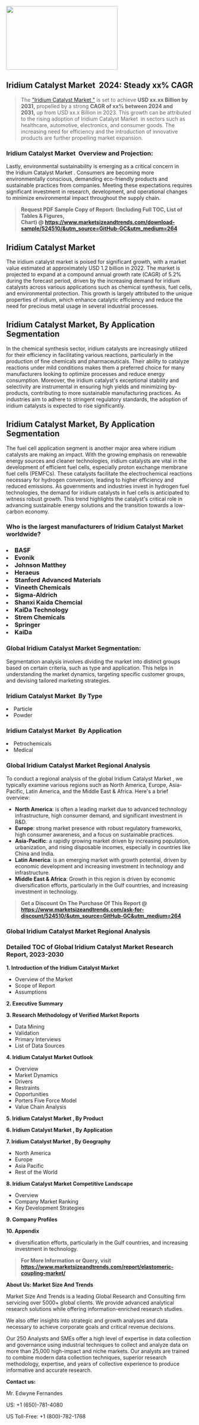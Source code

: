 <p><img class="alignnone size-medium wp-image-20088" src="https://ffe5etoiles.com/wp-content/uploads/2024/12/MST1-300x171.png" alt="" width="300" height="171" /></p><h2 id="ember46" class="ember-view reader-text-block__heading-2">Iridium Catalyst Market &nbsp;2024: Steady&nbsp;xx% CAGR</h2><blockquote id="ember47" class="ember-view reader-text-block__blockquote">The&nbsp;<a class="app-aware-link " href="https://www.marketsizeandtrends.com/download-sample/524510/&utm_source=GitHub-GC&utm_medium=264" target="_blank" data-test-app-aware-link="">"Iridium Catalyst Market "</a>&nbsp;is set to achieve&nbsp;<strong>USD&nbsp;xx.xx&nbsp;Billion by 2031,</strong>&nbsp;propelled by a strong&nbsp;<strong>CAGR of&nbsp;xx% between 2024 and 2031,</strong>&nbsp;up from USD xx.x Billion in 2023. This growth can be attributed to the rising adoption of&nbsp;Iridium Catalyst Market &nbsp;in sectors such as healthcare, automotive, electronics, and consumer goods. The increasing need for efficiency and the introduction of innovative products are further propelling market expansion.</blockquote><h3 id="ember48" class="ember-view reader-text-block__heading-3">Iridium Catalyst Market &nbsp;Overview and Projection:</h3><p id="ember49" class="ember-view reader-text-block__paragraph">Lastly, environmental sustainability is emerging as a critical concern in the&nbsp;Iridium Catalyst Market . Consumers are becoming more environmentally conscious, demanding eco-friendly products and sustainable practices from companies. Meeting these expectations requires significant investment in research, development, and operational changes to minimize environmental impact throughout the supply chain.</p><blockquote id="ember50" class="ember-view reader-text-block__blockquote"><strong>Request PDF Sample Copy of Report: (Including Full TOC, List of Tables &amp; Figures, Chart)&nbsp;@&nbsp;<strong><a href="https://www.marketsizeandtrends.com/download-sample/524510/&utm_source=GitHub-GC&utm_medium=264" target="_blank">https://www.marketsizeandtrends.com/download-sample/524510/&utm_source=GitHub-GC&utm_medium=264</a></strong></strong></blockquote><h3 class=""> <h2>Iridium Catalyst Market</h2><p>The iridium catalyst market is poised for significant growth, with a market value estimated at approximately USD 1.2 billion in 2022. The market is projected to expand at a compound annual growth rate (CAGR) of 5.2% during the forecast period, driven by the increasing demand for iridium catalysts across various applications such as chemical synthesis, fuel cells, and environmental protection. This growth is largely attributed to the unique properties of iridium, which enhance catalytic efficiency and reduce the need for precious metal usage in several industrial processes.</p><h2>Iridium Catalyst Market, By Application Segmentation</h2><p>In the chemical synthesis sector, iridium catalysts are increasingly utilized for their efficiency in facilitating various reactions, particularly in the production of fine chemicals and pharmaceuticals. Their ability to catalyze reactions under mild conditions makes them a preferred choice for many manufacturers looking to optimize processes and reduce energy consumption. Moreover, the iridium catalyst's exceptional stability and selectivity are instrumental in ensuring high yields and minimizing by-products, contributing to more sustainable manufacturing practices. As industries aim to adhere to stringent regulatory standards, the adoption of iridium catalysts is expected to rise significantly.</p><h2>Iridium Catalyst Market, By Application Segmentation</h2><p>The fuel cell application segment is another major area where iridium catalysts are making an impact. With the growing emphasis on renewable energy sources and cleaner technologies, iridium catalysts are vital in the development of efficient fuel cells, especially proton exchange membrane fuel cells (PEMFCs). These catalysts facilitate the electrochemical reactions necessary for hydrogen conversion, leading to higher efficiency and reduced emissions. As governments and industries invest in hydrogen fuel technologies, the demand for iridium catalysts in fuel cells is anticipated to witness robust growth. This trend highlights the catalyst's critical role in advancing sustainable energy solutions and the transition towards a low-carbon economy.</p></h3><h3 id="" class="">Who is the largest manufacturers of&nbsp;Iridium Catalyst Market worldwide?</h3><h3 class=""></Li><Li>BASF</Li><Li> Evonik</Li><Li> Johnson Matthey</Li><Li> Heraeus</Li><Li> Stanford Advanced Materials</Li><Li> Vineeth Chemicals</Li><Li> Sigma-Aldrich</Li><Li> Shanxi Kaida Chemcial</Li><Li> KaiDa Technology</Li><Li> Strem Chemicals</Li><Li> Springer</Li><Li> KaiDa</h3><h3 id="ember53" class="ember-view reader-text-block__heading-3">Global&nbsp;Iridium Catalyst Market Segmentation:</h3><p id="ember54" class="ember-view reader-text-block__paragraph">Segmentation analysis involves dividing the market into distinct groups based on certain criteria, such as type and application. This helps in understanding the market dynamics, targeting specific customer groups, and devising tailored marketing strategies.</p><h3 id="" class="">Iridium Catalyst Market &nbsp;By Type</h3><p></Li><Li>Particle</Li><Li> Powder</p><h3 id="" class="">Iridium Catalyst Market &nbsp;By Application</h3><p class=""></Li><Li>Petrochemicals</Li><Li> Medical</p><h3 id="ember62" class="ember-view reader-text-block__heading-3">Global Iridium Catalyst Market Regional Analysis</h3><p id="ember63" class="ember-view reader-text-block__paragraph">To conduct a regional analysis of the global Iridium Catalyst Market , we typically examine various regions such as North America, Europe, Asia-Pacific, Latin America, and the Middle East &amp; Africa. Here's a brief overview:</p><ul><li><strong>North America</strong>: is often a leading market due to advanced technology infrastructure, high consumer demand, and significant investment in R&amp;D.</li><li><strong>Europe</strong>: strong market presence with robust regulatory frameworks, high consumer awareness, and a focus on sustainable practices.</li><li><strong>Asia-Pacific</strong>: a rapidly growing market driven by increasing population, urbanization, and rising disposable incomes, especially in countries like China and India.</li><li><strong>Latin America</strong>: is an emerging market with growth potential, driven by economic development and increasing investment in technology and infrastructure.</li><li><strong>Middle East &amp; Africa</strong>: Growth in this region is driven by economic diversification efforts, particularly in the Gulf countries, and increasing investment in technology.</li></ul><blockquote id="ember61" class="ember-view reader-text-block__blockquote"><strong>Get a Discount On The Purchase Of This Report @ <strong><a href="https://html-cleaner.com/" target="">https://www.marketsizeandtrends.com/ask-for-discount/524510/&utm_source=GitHub-GC&utm_medium=264</a></strong></strong></blockquote><h3 id="ember62" class="ember-view reader-text-block__heading-3">Global Iridium Catalyst Market Regional Analysis</h3><h3 id="" class="">Detailed TOC of Global Iridium Catalyst Market Research Report, 2023-2030</h3><p id="" class=""><strong>1. Introduction of the Iridium Catalyst Market </strong></p><ul><li>Overview of the Market</li><li>Scope of Report</li><li>Assumptions</li></ul><p id="" class=""><strong>2. Executive Summary</strong></p><p id="" class=""><strong>3. Research Methodology of Verified Market Reports</strong></p><ul><li>Data Mining</li><li>Validation</li><li>Primary Interviews</li><li>List of Data Sources</li></ul><p id="" class=""><strong>4. Iridium Catalyst Market Outlook</strong></p><ul><li>Overview</li><li>Market Dynamics</li><li>Drivers</li><li>Restraints</li><li>Opportunities</li><li>Porters Five Force Model</li><li>Value Chain Analysis</li></ul><p id="" class=""><strong>5. Iridium Catalyst Market , By Product</strong></p><p id="" class=""><strong>6. Iridium Catalyst Market , By Application</strong></p><p id="" class=""><strong>7. Iridium Catalyst Market , By Geography</strong></p><ul><li>North America</li><li>Europe</li><li>Asia Pacific</li><li>Rest of the World</li></ul><p id="" class=""><strong>8. Iridium Catalyst Market Competitive Landscape</strong></p><ul><li>Overview</li><li>Company Market Ranking</li><li>Key Development Strategies</li></ul><p id="" class=""><strong>9. Company Profiles</strong></p><p id="" class=""><strong>10. Appendix</strong></p><ul><li>diversification efforts, particularly in the Gulf countries, and increasing investment in technology.</li></ul><blockquote id="ember65" class="ember-view reader-text-block__blockquote"><strong>For More Information or Query, visit <strong><strong><a href="https://html-cleaner.com/" target="">https://www.marketsizeandtrends.com/report/elastomeric-coupling-market/</a></strong></strong></strong></blockquote><p id="" class=""><strong>About Us: Market Size And Trends</strong></p><p id="" class="">Market Size And Trends is a leading Global Research and Consulting firm servicing over 5000+ global clients. We provide advanced analytical research solutions while offering information-enriched research studies.</p><p id="" class="">We also offer insights into strategic and growth analyses and data necessary to achieve corporate goals and critical revenue decisions.</p><p id="" class="">Our 250 Analysts and SMEs offer a high level of expertise in data collection and governance using industrial techniques to collect and analyze data on more than 25,000 high-impact and niche markets. Our analysts are trained to combine modern data collection techniques, superior research methodology, expertise, and years of collective experience to produce informative and accurate research.</p><p id="" class=""><strong>Contact us:</strong></p><p id="" class="">Mr. Edwyne Fernandes</p><p id="" class="">US: +1 (650)-781-4080</p><p id="" class="">US Toll-Free: +1 (800)-782-1768</p>

